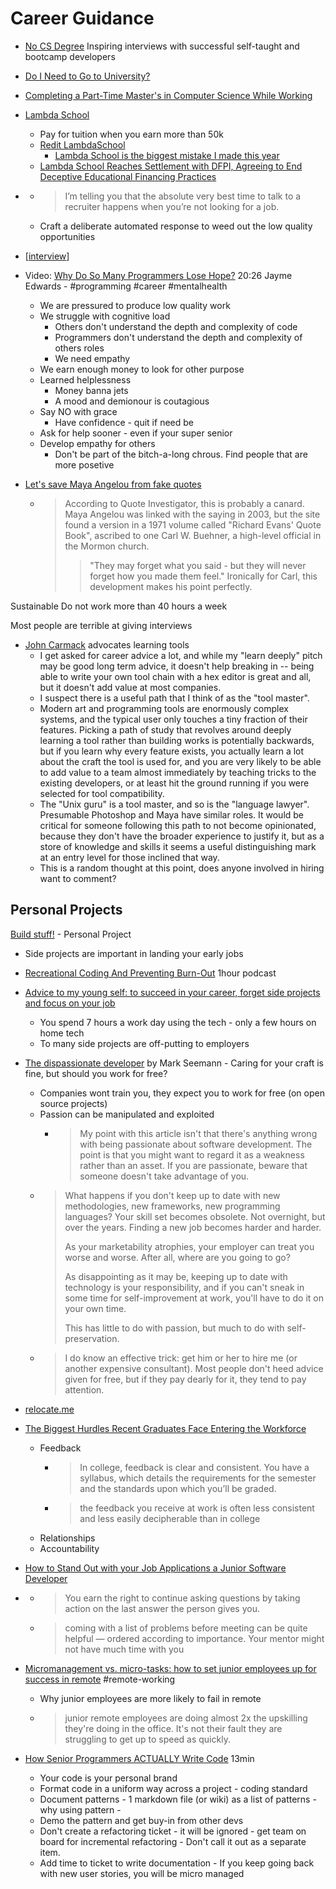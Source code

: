 Career Guidance
===============

* [No CS Degree](https://www.nocsdegree.com/) Inspiring interviews with successful self-taught and bootcamp developers 
* [Do I Need to Go to University?](http://colah.github.io/posts/2020-05-University/)
* [Completing a Part-Time Master's in Computer Science While Working](https://alexanderell.is/posts/mscs/)
* [Lambda School](https://lambdaschool.com/)
    * Pay for tuition when you earn more than 50k
    * [Redit LambdaSchool](https://www.reddit.com/r/LambdaSchool/)
        * [Lambda School is the biggest mistake I made this year](https://www.reddit.com/r/LambdaSchool/comments/kb87od/lambda_school_is_the_biggest_mistake_i_made_this/)
    * [Lambda School Reaches Settlement with DFPI, Agreeing to End Deceptive Educational Financing Practices](https://dfpi.ca.gov/2021/04/26/lambda-school-reaches-settlement-with-dfpi-agreeing-to-end-deceptive-educational-financing-practices/)

* [](https://alexchesser.medium.com/career-advice-nobody-gave-me-never-ignore-a-recruiter-4474eac9556)
    * > I’m telling you that the absolute very best time to talk to a recruiter happens when you’re not looking for a job.
    * Craft a deliberate automated response to weed out the low quality opportunities

* [[interview]]


* Video: [Why Do So Many Programmers Lose Hope?](https://www.youtube.com/watch?v=NdA6aQR-s4U) 20:26 Jayme Edwards - #programming #career #mentalhealth
    * We are pressured to produce low quality work
    * We struggle with cognitive load
        * Others don't understand the depth and complexity of code
        * Programmers don't understand the depth and complexity of others roles
        * We need empathy
    * We earn enough money to look for other purpose
    * Learned helplessness
        * Money banna jets
        * A mood and demionour is coutagious
    * Say NO with grace
        * Have confidence - quit if need be
    * Ask for help sooner - even if your super senior
    * Develop empathy for others
        * Don't be part of the bitch-a-long chrous. Find people that are more posetive


* [Let's save Maya Angelou from fake quotes](https://www.bbc.co.uk/news/41913640)
    * > According to Quote Investigator, this is probably a canard. 
      > Maya Angelou was linked with the saying in 2003, but the site found a version in a 1971 volume called "Richard Evans' Quote Book", ascribed to one Carl W. Buehner, a high-level official in the Mormon church.
      >> "They may forget what you said - but they will never forget how you made them feel."
      > Ironically for Carl, this development makes his point perfectly.


Sustainable
Do not work more than 40 hours a week

Most people are terrible at giving interviews

* [John Carmack](https://twitter.com/id_aa_carmack/status/1339777933871865857) advocates learning tools
    * I get asked for career advice a lot, and while my "learn deeply" pitch may be good long term advice, it doesn't help breaking in -- being able to write your own tool chain with a hex editor is great and all, but it doesn't add value at most companies.
    * I suspect there is a useful path that I think of as the "tool master". 
    * Modern art and programming tools are enormously complex systems, and the typical user only touches a tiny fraction of their features. Picking a path of study that revolves around deeply learning a tool rather than building works is potentially backwards, but if you learn why every feature exists, you actually learn a lot about the craft the tool is used for, and you are very likely to be able to add value to a team almost immediately by teaching tricks to the existing developers, or at least hit the ground running if you were selected for tool compatibility.
    * The "Unix guru" is a tool master, and so is the "language lawyer". Presumable Photoshop and Maya have similar roles. It would be critical for someone following this path to not become opinionated, because they don't have the broader experience to justify it, but as a store of knowledge and skills it seems a useful distinguishing mark at an entry level for those inclined that way.
    * This is a random thought at this point, does anyone involved in hiring want to comment?

Personal Projects
-----------------

[Build stuff!](https://why.degree/motivation/) - Personal Project

* Side projects are important in landing your early jobs
* [Recreational Coding And Preventing Burn-Out](https://corecursive.com/025-burn-out-and-recreational-programming/) 1hour podcast
* [Advice to my young self: to succeed in your career, forget side projects and focus on your job](https://manuel.darcemont.fr/posts/focus-on-jour-job/)
    * You spend 7 hours a work day using the tech - only a few hours on home tech
    * To many side projects are off-putting to employers
* [The dispassionate developer](https://blog.ploeh.dk/2021/03/22/the-dispassionate-developer/) by Mark Seemann - Caring for your craft is fine, but should you work for free?
    * Companies wont train you, they expect you to work for free (on open source projects)
    * Passion can be manipulated and exploited
        * > My point with this article isn't that there's anything wrong with being passionate about software development. The point is that you might want to regard it as a weakness rather than an asset. If you are passionate, beware that someone doesn't take advantage of you. 
    *  > What happens if you don't keep up to date with new methodologies, new frameworks, new programming languages? Your skill set becomes obsolete. Not overnight, but over the years. Finding a new job becomes harder and harder.
       >
       > As your marketability atrophies, your employer can treat you worse and worse. After all, where are you going to go?
       > 
       > As disappointing as it may be, keeping up to date with technology is your responsibility, and if you can't sneak in some time for self-improvement at work, you'll have to do it on your own time.
       > 
       > This has little to do with passion, but much to do with self-preservation. 
    * > I do know an effective trick: get him or her to hire me (or another expensive consultant). Most people don't heed advice given for free, but if they pay dearly for it, they tend to pay attention. 

* [relocate.me](https://relocate.me/)
* [The Biggest Hurdles Recent Graduates Face Entering the Workforce](https://hbr.org/2019/04/the-biggest-hurdles-recent-graduates-face-entering-the-workforce)
    * Feedback
        * > In college, feedback is clear and consistent. You have a syllabus, which details the requirements for the semester and the standards upon which you’ll be graded.
        * > the feedback you receive at work is often less consistent and less easily decipherable than in college
    * Relationships
    * Accountability
* [How to Stand Out with your Job Applications a Junior Software Developer](https://akoskm.com/how-to-stand-out-with-your-job-application)


* [](https://commoncog.com/blog/be-good-to-your-mentors/)
    * > You earn the right to continue asking questions by taking action on the last answer the person gives you.
    * > coming with a list of problems before meeting can be quite helpful — ordered according to importance. Your mentor might not have much time with you

* [Micromanagement vs. micro-tasks: how to set junior employees up for success in remote](https://slite.com/blog/micromanagement-is-not-a-bad-word) #remote-working
    * Why junior employees are more likely to fail in remote
    * > junior remote employees are doing almost 2x the upskilling they're doing in the office. It's not their fault they are struggling to get up to speed as quickly. 



* [How Senior Programmers ACTUALLY Write Code](https://www.youtube.com/watch?v=oJbfMBROEO0) 13min
    * Your code is your personal brand
    * Format code in a uniform way across a project - coding standard
    * Document patterns - 1 markdown file (or wiki) as a list of patterns - why using pattern - 
    * Demo the pattern and get buy-in from other devs
    * Don't create a refactoring ticket - it will be ignored - get team on board for incremental refactoring - Don't call it out as a separate item.
    * Add time to ticket to write documentation - If you keep going back with new user stories, you will be micro managed



[//begin]: # "Autogenerated link references for markdown compatibility"
[interview]: interview.md "Interview Questions"
[//end]: # "Autogenerated link references"
